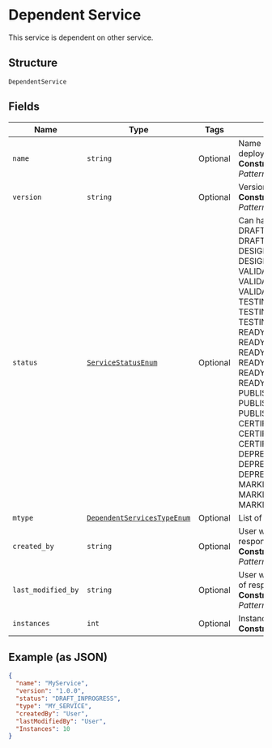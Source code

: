 
# Dependent Service

This service is dependent on other service.

## Structure

`DependentService`

## Fields

| Name | Type | Tags | Description |
|  --- | --- | --- | --- |
| `name` | `string` | Optional | Name of the service needs to be deployed.<br>**Constraints**: *Maximum Length*: `64`, *Pattern*: `^[a-zA-Z0-9\-_]+$` |
| `version` | `string` | Optional | Version of the service being used.<br>**Constraints**: *Maximum Length*: `10`, *Pattern*: `^[0-9\.]+$` |
| `status` | [`ServiceStatusEnum`](../../doc/models/service-status-enum.md) | Optional | Can have any value as - DRAFT_INPROGRESS, DRAFT_COMPLETE, DESIGN_INPROGRESS, DESIGN_FAILED, DESIGN_COMPLETED, VALIDATION_INPROGRESS,  VALIDATION_FAILED, VALIDATION_COMPLETED, TESTING_INPROGRESS, TESTING_FAILED, TESTING_COMPLETED, READY_TO_USE_INPROGRESS, READY_TO_USE_FAILED, READY_TO_USE_COMPLETED, READY_TO_PRIVATE_USE_INPROGRESS, READY_TO_PRIVATE_USE_FAILED, READY_TO_PRIVATE_USE_COMPLETED,  PUBLISH_INPROGRESS,  PUBLISH_FAILED,  PUBLISH_COMPLETED,  CERTIFY_INPROGRESS,  CERTIFY_FAILED, CERTIFY_COMPLETED, DEPRECATE_INPROGRESS,  DEPRECATE_FAILED, DEPRECATE_COMPLETED, MARKDELETE_INPROGRESS, MARKDELETE_FAILED, MARKDELETE_COMPLETED. |
| `mtype` | [`DependentServicesTypeEnum`](../../doc/models/dependent-services-type-enum.md) | Optional | List of dependent services type. |
| `created_by` | `string` | Optional | User who created the service. Part of response only.<br>**Constraints**: *Maximum Length*: `32`, *Pattern*: `^[a-zA-Z0-9\-_]+$` |
| `last_modified_by` | `string` | Optional | User who last modified the service. Part of response only.<br>**Constraints**: *Maximum Length*: `32`, *Pattern*: `^[a-zA-Z0-9\-_]+$` |
| `instances` | `int` | Optional | Instances of a service.<br>**Constraints**: `<= 1024` |

## Example (as JSON)

```json
{
  "name": "MyService",
  "version": "1.0.0",
  "status": "DRAFT_INPROGRESS",
  "type": "MY_SERVICE",
  "createdBy": "User",
  "lastModifiedBy": "User",
  "Instances": 10
}
```

